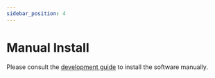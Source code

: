 ```yaml
---
sidebar_position: 4
---
```


# Manual Install

Please consult the [development guide](/docs/category/development) to install the software manually.
